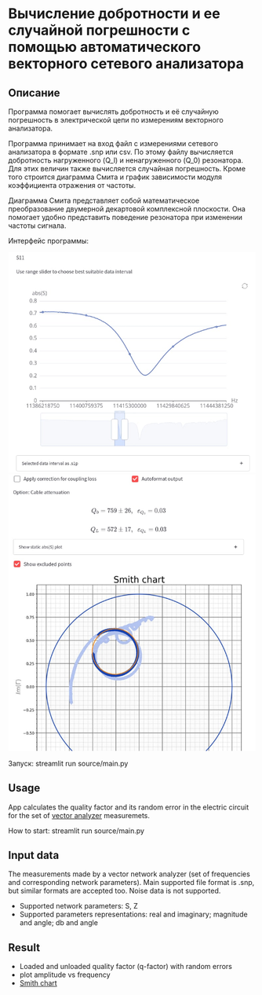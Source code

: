 # Вычисление добротности и ее случайной погрешности с помощью автоматического векторного сетевого анализатора

## Описание

Программа помогает вычислять добротность и её случайную погрешность в электрической цепи по измерениям векторного анализатора.

Программа принимает на вход файл с измерениями сетевого анализатора в формате .snp или csv.
По этому файлу вычисляется добротность нагруженного (Q_l) и ненагруженного (Q_0) резонатора.
Для этих величин также вычисляется случайная погрешность.
Кроме того строится диаграмма Смита и график зависимости модуля коэффициента отражения от частоты.

Диаграмма Смита представляет собой математическое преобразование двумерной декартовой комплексной плоскости.
Она помогает удобно представить поведение резонатора при изменении частоты сигнала.

Интерфейс программы:

![Program interface1](./resource/repository/readme_img1.png?raw=true)
![Program interface2](./resource/repository/readme_img2.png?raw=true)

Запуск:
streamlit run source/main.py

## Usage

App calculates the quality factor and its random error in the electric circuit
for the set of [vector analyzer](https://en.wikipedia.org/wiki/Network_analyzer_(electrical)) measuremets.

How to start:
streamlit run source/main.py

## Input data

The measurements made by a vector network analyzer (set of frequencies and corresponding network parameters).
Main supported file format is .snp, but similar formats are accepted too. Noise data is not supported.

* Supported network parameters: S, Z
* Supported parameters representations:
real and imaginary; magnitude and angle; db and angle

## Result

* Loaded and unloaded quality factor (q-factor) with random errors
* plot amplitude vs frequency
* [Smith chart](https://en.wikipedia.org/wiki/Smith_chart)